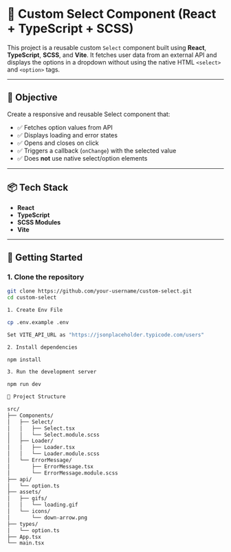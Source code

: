 # 🧩 Custom Select Component (React + TypeScript + SCSS)

This project is a reusable custom `Select` component built using **React**, **TypeScript**, **SCSS**, and **Vite**. It fetches user data from an external API and displays the options in a dropdown without using the native HTML `<select>` and `<option>` tags.

---

## 🎯 Objective

Create a responsive and reusable Select component that:

- ✅ Fetches option values from API
- ✅ Displays loading and error states
- ✅ Opens and closes on click
- ✅ Triggers a callback (`onChange`) with the selected value
- ✅ Does **not** use native select/option elements

---

## 📦 Tech Stack

- **React**
- **TypeScript**
- **SCSS Modules**
- **Vite**

---

## 🚀 Getting Started

### 1. Clone the repository

```bash
git clone https://github.com/your-username/custom-select.git
cd custom-select

1. Create Env File

cp .env.example .env

Set VITE_API_URL as "https://jsonplaceholder.typicode.com/users"

2․ Install dependencies

npm install

3. Run the development server

npm run dev

📁 Project Structure

src/
├── Components/
│   ├── Select/
│   │   ├── Select.tsx
│   │   └── Select.module.scss
│   ├── Loader/
│   │   ├── Loader.tsx
│   │   └── Loader.module.scss
│   └── ErrorMessage/
│       ├── ErrorMessage.tsx
│       └── ErrorMessage.module.scss
├── api/
│   └── option.ts
├── assets/
│   ├── gifs/
│   │   └── loading.gif
│   └── icons/
│       └── down-arrow.png
├── types/
│   └── option.ts
├── App.tsx
└── main.tsx
```
